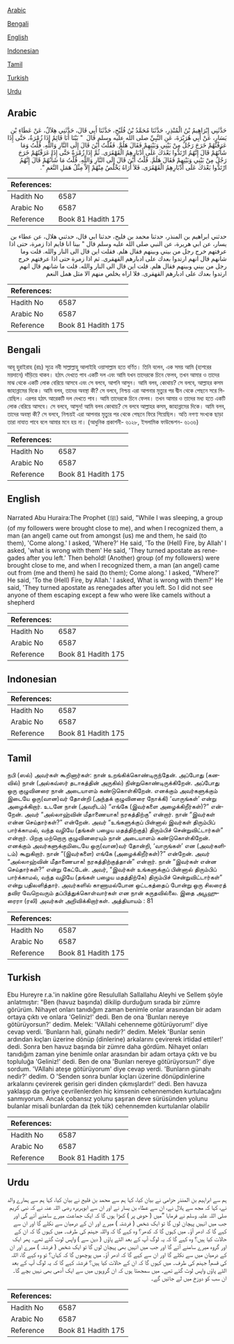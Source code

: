 [Arabic](#arabic)

[Bengali](#bengali)

[English](#english)

[Indonesian](#indonesian)

[Tamil](#tamil)

[Turkish](#turkish)

[Urdu](#urdu)

## Arabic


<div dir="rtl" lang="ar" style={{fontSize:'larger',backgroundColor:'#f8f9fa',padding:20}}>
حَدَّثَنِي إِبْرَاهِيمُ بْنُ الْمُنْذِرِ، حَدَّثَنَا مُحَمَّدُ بْنُ فُلَيْحٍ، حَدَّثَنَا أَبِي قَالَ، حَدَّثَنِي هِلاَلٌ، عَنْ عَطَاءِ بْنِ يَسَارٍ، عَنْ أَبِي هُرَيْرَةَ، عَنِ النَّبِيِّ صلى الله عليه وسلم قَالَ ‏ "‏ بَيْنَا أَنَا قَائِمٌ إِذَا زُمْرَةٌ، حَتَّى إِذَا عَرَفْتُهُمْ خَرَجَ رَجُلٌ مِنْ بَيْنِي وَبَيْنِهِمْ فَقَالَ هَلُمَّ‏.‏ فَقُلْتُ أَيْنَ قَالَ إِلَى النَّارِ وَاللَّهِ‏.‏ قُلْتُ وَمَا شَأْنُهُمْ قَالَ إِنَّهُمُ ارْتَدُّوا بَعْدَكَ عَلَى أَدْبَارِهِمُ الْقَهْقَرَى‏.‏ ثُمَّ إِذَا زُمْرَةٌ حَتَّى إِذَا عَرَفْتُهُمْ خَرَجَ رَجُلٌ مِنْ بَيْنِي وَبَيْنِهِمْ فَقَالَ هَلُمَّ‏.‏ قُلْتُ أَيْنَ قَالَ إِلَى النَّارِ وَاللَّهِ‏.‏ قُلْتُ مَا شَأْنُهُمْ قَالَ إِنَّهُمُ ارْتَدُّوا بَعْدَكَ عَلَى أَدْبَارِهِمُ الْقَهْقَرَى‏.‏ فَلاَ أُرَاهُ يَخْلُصُ مِنْهُمْ إِلاَّ مِثْلُ هَمَلِ النَّعَمِ ‏"‏‏.‏
</div>
<div style={{backgroundColor:'#f8f9fa',padding:20, marginBottom: 10}}><table> <thead> <tr> <th>References:</th> <th></th> </tr> </thead> <tbody><tr><td>Hadith No</td><td>6587</td></tr><tr><td>Arabic No</td><td>6587</td></tr><tr><td>Reference</td><td>Book 81 Hadith 175</td></tr></tbody></table></div>


<div dir="rtl" lang="ar" style={{fontSize:'larger',backgroundColor:'#f8f9fa',padding:20}}>
حدثني ابراهيم بن المنذر، حدثنا محمد بن فليح، حدثنا ابي قال، حدثني هلال، عن عطاء بن يسار، عن ابي هريرة، عن النبي صلى الله عليه وسلم قال " بينا انا قايم اذا زمرة، حتى اذا عرفتهم خرج رجل من بيني وبينهم فقال هلم. فقلت اين قال الى النار والله. قلت وما شانهم قال انهم ارتدوا بعدك على ادبارهم القهقرى. ثم اذا زمرة حتى اذا عرفتهم خرج رجل من بيني وبينهم فقال هلم. قلت اين قال الى النار والله. قلت ما شانهم قال انهم ارتدوا بعدك على ادبارهم القهقرى. فلا اراه يخلص منهم الا مثل همل النعم
</div>
<div style={{backgroundColor:'#f8f9fa',padding:20, marginBottom: 10}}><table> <thead> <tr> <th>References:</th> <th></th> </tr> </thead> <tbody><tr><td>Hadith No</td><td>6587</td></tr><tr><td>Arabic No</td><td>6587</td></tr><tr><td>Reference</td><td>Book 81 Hadith 175</td></tr></tbody></table></div>

## Bengali


<div dir="ltr" lang="bn" style={{fontSize:'larger',backgroundColor:'#f8f9fa',padding:20}}>
আবূ হুরাইরাহ (রাঃ) সূত্রে নবী সাল্লাল্লাহু আলাইহি ওয়াসাল্লাম হতে বর্ণিত। তিনি বলেন, এক সময় আমি (হাশরের ময়দানে) দাঁড়িয়ে থাকব। হঠাৎ দেখতে পাব একটি দল এবং আমি যখন তাদেরকে চিনে ফেলব, তখন আমার ও তাদের মাঝ থেকে একটি লোক বেরিয়ে আসবে এবং সে বলবে, আপনি আসুন। আমি বলব, কোথায়? সে বলবে, আল্লাহর কসম জাহান্নামের দিকে। আমি বলব, তাদের অবস্থা কী? সে বলবে, নিশ্চয় এরা আপনার মৃত্যুর পর দ্বীন থেকে পেছনে সরে গিয়েছিল। এরপর হঠাৎ আরেকটি দল দেখতে পাব। আমি তাদেরকে চিনে ফেলব। তখন আমার ও তাদের মধ্য হতে একটি লোক বেরিয়ে আসবে। সে বলবে, আসুন! আমি বলব কোথায়? সে বলবে আল্লাহর কসম, জাহান্নামের দিকে। আমি বলব, তাদের অবস্থা কী? সে বলবে, নিশ্চয়ই এরা আপনার মৃত্যুর পর থেকে পেছনে ফিরে গিয়েছিল। অতি নগণ্য সংখ্যক ছাড়া তারা নাযাত পাবে বলে আমার মনে হয় না। (আধুনিক প্রকাশনী- ৬১২৮, ইসলামিক ফাউন্ডেশন- ৬১৩৬)
</div>
<div style={{backgroundColor:'#f8f9fa',padding:20, marginBottom: 10}}><table> <thead> <tr> <th>References:</th> <th></th> </tr> </thead> <tbody><tr><td>Hadith No</td><td>6587</td></tr><tr><td>Arabic No</td><td>6587</td></tr><tr><td>Reference</td><td>Book 81 Hadith 175</td></tr></tbody></table></div>

## English


<div dir="ltr" lang="en" style={{fontSize:'larger',backgroundColor:'#f8f9fa',padding:20}}>
Narrated Abu Huraira:The Prophet (ﷺ) said, "While I was sleeping, a group (of my followers were brought close to me), and when I recognized them, a man (an angel) came out from amongst (us) me and them, he said (to them), 'Come along.' I asked, 'Where?' He said, 'To the (Hell) Fire, by Allah' I asked, 'what is wrong with them' He said, 'They turned apostate as renegades after you left.' Then behold! (Another) group (of my followers) were brought close to me, and when I recognized them, a man (an angel) came out from (me and them) he said (to them); Come along.' I asked, "Where?' He said, 'To the (Hell) Fire, by Allah.' I asked, What is wrong with them?' He said, 'They turned apostate as renegades after you left. So I did not see anyone of them escaping except a few who were like camels without a shepherd
</div>
<div style={{backgroundColor:'#f8f9fa',padding:20, marginBottom: 10}}><table> <thead> <tr> <th>References:</th> <th></th> </tr> </thead> <tbody><tr><td>Hadith No</td><td>6587</td></tr><tr><td>Arabic No</td><td>6587</td></tr><tr><td>Reference</td><td>Book 81 Hadith 175</td></tr></tbody></table></div>

## Indonesian


<div dir="ltr" lang="id" style={{fontSize:'larger',backgroundColor:'#f8f9fa',padding:20}}>

</div>
<div style={{backgroundColor:'#f8f9fa',padding:20, marginBottom: 10}}><table> <thead> <tr> <th>References:</th> <th></th> </tr> </thead> <tbody><tr><td>Hadith No</td><td>6587</td></tr><tr><td>Arabic No</td><td>6587</td></tr><tr><td>Reference</td><td>Book 81 Hadith 175</td></tr></tbody></table></div>

## Tamil


<div dir="ltr" lang="ta" style={{fontSize:'larger',backgroundColor:'#f8f9fa',padding:20}}>
நபி (ஸல்) அவர்கள் கூறினார்கள்: நான் உறங்கிக்கொண்டிருந்தேன். அப்போது (கனவில்) நான் (அல்கவ்ஸர் தடாகத்தின் அருகில்) நின்றுகொண்டிருக்கிறேன். அப்போது ஒரு குழுவினரை நான் அடையாளம் கண்டுகொள்கிறேன். எனக்கும் அவர்களுக்கும் இடையே ஒரு(வான)வர் தோன்றி (அந்தக் குழுவினரை நோக்கி) ‘வாருங்கள்’ என்று அழைக்கிறார். உடனே நான் (அவரிடம்) “எங்கே (இவர்களை அழைக்கிறீர்கள்)?” என்றேன். அவர் “அல்லாஹ்வின் மீதாணையாக! நரகத்திற்கு” என்றார். நான் “இவர்கள் என்ன செய்தார்கள்?” என்றேன். அவர் “உங்களுக்குப் பின்னால் இவர்கள் திரும்பிப் பார்க்காமல், வந்த வழியே (தங்கள் பழைய மதத்திற்குத்) திரும்பிச் சென்றுவிட்டார்கள்” என்றார். பிறகு மற்றொரு குழுவினரையும் நான் அடையாளம் கண்டுகொள்கிறேன். எனக்கும் அவர்களுக்குமிடையே ஒரு(வான)வர் தோன்றி, ‘வாருங்கள்’ என (அவர்களிடம்) கூறுகிறார். நான் “(இவர்களை) எங்கே (அழைக்கிறீர்கள்)?” என்றேன். அவர் “அல்லாஹ்வின் மீதாணையாக! நரகத்திற்குத்தான்” என்றார். நான் “இவர்கள் என்ன செய்தார்கள்?” என்று கேட்டேன். அவர், “இவர்கள் உங்களுக்குப் பின்னால் திரும்பிப் பார்க்காமல், வந்த வழியே (தங்கள் பழைய மதத்திற்கே) திரும்பிச் சென்றுவிட்டார்கள்” என்று பதிலளித்தார். அவர்களில் காணாமல்போன ஒட்டகத்தைப் போன்று ஒரு சிலரைத் தவிர வேறெவரும் தப்பித்துக்கொள்வார்கள் என நான் கருதவில்லை. இதை அபூஹுரைரா (ரலி) அவர்கள் அறிவிக்கிறார்கள். அத்தியாயம் : 81
</div>
<div style={{backgroundColor:'#f8f9fa',padding:20, marginBottom: 10}}><table> <thead> <tr> <th>References:</th> <th></th> </tr> </thead> <tbody><tr><td>Hadith No</td><td>6587</td></tr><tr><td>Arabic No</td><td>6587</td></tr><tr><td>Reference</td><td>Book 81 Hadith 175</td></tr></tbody></table></div>

## Turkish


<div dir="ltr" lang="tr" style={{fontSize:'larger',backgroundColor:'#f8f9fa',padding:20}}>
Ebu Hureyre r.a.'in nakline göre Resulullah Sallallahu Aleyhi ve Sellem şöyle anlatmıştır: "Ben (havuz başında) dikilip durduğum sırada bir zümre görürüm. Nihayet onları tanıdığım zaman benimle onlar arasından bir adam ortaya çıktı ve onlara 'Geliniz!' dedi. Ben de ona 'Bunları nereye götürüyorsun?' dedim. Melek: 'VAllahi cehenneme götürüyorum!' diye cevap verdi. 'Bunların hali, günahı nedir?' dedim. Melek 'Bunlar senin ardından kıçları üzerine dönüp (dinlerine) arkalarını çevirerek irtidad ettiler!' dedi. Sonra ben havuz başında bir zümre daha gördüm. Nihayet onları tanıdığım zaman yine benimle onlar arasından bir adam ortaya çıktı ve bu topluluğa 'Geliniz!' dedi. Ben de ona 'Bunları nereye götürüyorsun?' diye sordum. 'VAllahi ateşe götürüyorum' diye cevap verdi. 'Bunların günahı nedir?' dedim. O 'Senden sonra bunlar kıçları üzerine dönüpdinlerine arkalarını çevirerek gerisin geri dinden çıkmışlardır!' dedi. Ben havuza yaklaşıp da geriye çevrilenlerden hiç kimsenin cehennemden kurtulacağını sanmıyorum. Ancak çobansız yolunu şaşıran deve sürüsünden yolunu bulanlar misali bunlardan da (tek tük) cehennemden kurtulanlar olabilir
</div>
<div style={{backgroundColor:'#f8f9fa',padding:20, marginBottom: 10}}><table> <thead> <tr> <th>References:</th> <th></th> </tr> </thead> <tbody><tr><td>Hadith No</td><td>6587</td></tr><tr><td>Arabic No</td><td>6587</td></tr><tr><td>Reference</td><td>Book 81 Hadith 175</td></tr></tbody></table></div>

## Urdu


<div dir="rtl" lang="ur" style={{fontSize:'larger',backgroundColor:'#f8f9fa',padding:20}}>
ہم سے ابراہیم بن المنذر حزامی نے بیان کیا، کہا ہم سے محمد بن فلیح نے بیان کیا، کہا ہم سے ہمارے والد نے، کہا کہ مجھ سے ہلال نے، ان سے عطاء بن یسار نے اور ان سے ابوہریرہ رضی اللہ عنہ نے کہ نبی کریم صلی اللہ علیہ وسلم نے فرمایا ”میں ( حوض پر ) کھڑا ہوں گا کہ ایک جماعت میرے سامنے آئے گی اور جب میں انہیں پہچان لوں گا تو ایک شخص ( فرشتہ ) میرے اور ان کے درمیان سے نکلے گا اور ان سے کہے گا کہ ادھر آؤ۔ میں کہوں گا کہ کدھر؟ وہ کہے گا کہ واللہ جہنم کی طرف۔ میں کہوں گا کہ ان کے حالات کیا ہیں؟ وہ کہے گا کہ یہ لوگ آپ کے بعد الٹے پاؤں ( دین سے ) واپس لوٹ گئے تھے۔ پھر ایک اور گروہ میرے سامنے آئے گا اور جب میں انہیں بھی پہچان لوں گا تو ایک شخص ( فرشتہ ) میرے اور ان کے درمیان میں سے نکلے گا اور ان سے کہے گا کہ ادھر آؤ۔ میں پوچھوں گا کہ کہاں؟ تو وہ کہے گا، اللہ کی قسم! جہنم کی طرف۔ میں کہوں گا کہ ان کے حالات کیا ہیں؟ فرشتہ کہے گا کہ یہ لوگ آپ کے بعد الٹے پاؤں واپس لوٹ گئے تھے۔ میں سمجھتا ہوں کہ ان گروہوں میں سے ایک آدمی بھی نہیں بچے گا۔ ان سب کو دوزخ میں لے جائیں گے۔
</div>
<div style={{backgroundColor:'#f8f9fa',padding:20, marginBottom: 10}}><table> <thead> <tr> <th>References:</th> <th></th> </tr> </thead> <tbody><tr><td>Hadith No</td><td>6587</td></tr><tr><td>Arabic No</td><td>6587</td></tr><tr><td>Reference</td><td>Book 81 Hadith 175</td></tr></tbody></table></div>